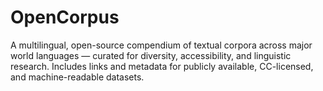# OpenCorpus
A multilingual, open-source compendium of textual corpora across major world languages — curated for diversity, accessibility, and linguistic research. Includes links and metadata for publicly available, CC-licensed, and machine-readable datasets.

<!--
keywords: multilingual, open-source, research, resource, dictionaries, open, directory, corpus, linguistics, machine-readable, nlp
-->
